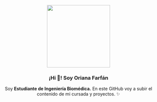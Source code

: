 <p align="center" width="300">
   <img align="center" width="200" src="https://i.pinimg.com/originals/76/f6/75/76f675a861c5a5d13edff7490d97af16.gif" />
   <h3 align="center">¡Hi 👋! Soy Oriana Farfán </h3>
</p>

<p align="center">Soy <strong>Estudiante de Ingeniería Biomédica.</strong> En este GitHub voy a subir el contenido de mi cursada y proyectos. ✨<br />
